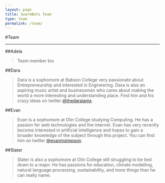 ```yaml
---
layout: page
title: SwarmBots Team
type: team
permalink: /team/
---
```


#Team
- - -

##Adela
> Team member bio
>

##Dara
> Dara is a sophomore at Babson College very passionate about Entrepreneurship and interested in Engineering.  Dara is also an aspiring music artist and businessman who cares about making the world a more interesting and understanding place. Find him and his crazy ideas on twitter [@thedarajams][].
>

##Evan
> Evan is a sophomore at Olin College studying Computing. He has a passion for web technologies and the internet. Evan has very recently become interested in artificial intelligence and hopes to gain a broader knowledge of the subject through this project. You can find him on twitter [@evanmsimpson][].
>

##Slater
> Slater is also a sophomore at Olin College still struggling to be tied down to a major. He has passions for education, climate modelling, natural language processing, sustainability, and more things than he can really name.
>


[@evanmsimpson]: http://twitter.com/evanmsimpson "evanmsimpson"
[@thedarajams]: http://twitter.com/thedarajams "thedarajams"